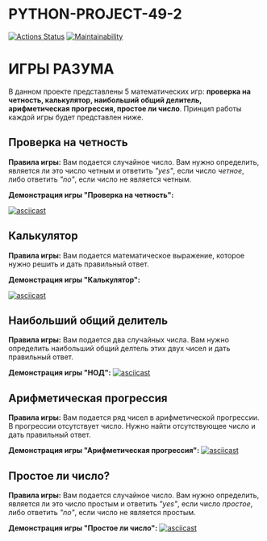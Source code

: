 # PYTHON-PROJECT-49-2
[![Actions Status](https://github.com/arslnmrzv/python-project-49/actions/workflows/hexlet-check.yml/badge.svg)](https://github.com/arslnmrzv/python-project-49/actions)
[![Maintainability](https://api.codeclimate.com/v1/badges/12b26996b19c269f70b8/maintainability)](https://codeclimate.com/github/arslnmrzv/python-project-49/maintainability)

# ИГРЫ РАЗУМА
В данном проекте представлены 5 математических игр: __проверка на четность, калькулятор, наибольший общий делитель, арифметическая прогрессия, простое ли число__. Принцип работы каждой игры будет представлен ниже.

## Проверка на четность
__Правила игры:__ Вам подается случайное число. Вам нужно определить, является ли это число четным и ответить _"yes"_, если число _четное_, либо ответить _"no"_, если число не является четным.  

__Демонстрация игры "Проверка на четность":__

[![asciicast](https://asciinema.org/a/zJq1XWjrTM76Fc1RW5JgepOZZ.svg)](https://asciinema.org/a/zJq1XWjrTM76Fc1RW5JgepOZZ)

## Калькулятор
__Правила игры:__ Вам подается математическое выражение, которое нужно решить и дать правильный ответ. 

__Демонстрация игры "Калькулятор":__

[![asciicast](https://asciinema.org/a/kxenuNuxirNxFgyARhTp2tSEe.svg)](https://asciinema.org/a/kxenuNuxirNxFgyARhTp2tSEe)

## Наибольший общий делитель
__Правила игры:__ Вам подается два случайных числа. Вам нужно определить наибольший общий делтель этих двух чисел и дать правильный ответ. 

__Демонстрация игры "НОД":__
[![asciicast](https://asciinema.org/a/fx9rMIANvomCHGtJU8dVq8Vmc.svg)](https://asciinema.org/a/fx9rMIANvomCHGtJU8dVq8Vmc)

## Арифметическая прогрессия 
__Правила игры:__ Вам подается ряд чисел в арифметической прогрессии. В прогрессии отсутствует число. Нужно найти отсутствующее число и дать правильный ответ. 

__Демонстрация игры "Арифметическая прогрессия":__
[![asciicast](https://asciinema.org/a/EDSdkBmGq1RXUtjfdV7wVRrux.svg)](https://asciinema.org/a/EDSdkBmGq1RXUtjfdV7wVRrux)

## Простое ли число?
__Правила игры:__ Вам подается случайное число. Вам нужно определить, является ли это число простым и ответить _"yes"_, если число _простое_, либо ответить _"no"_, если число не является простым. 

__Демонстрация игры "Простое ли число":__
[![asciicast](https://asciinema.org/a/rhDIRiC6bFhbfJEU8SkbuZgKt.svg)](https://asciinema.org/a/rhDIRiC6bFhbfJEU8SkbuZgKt)